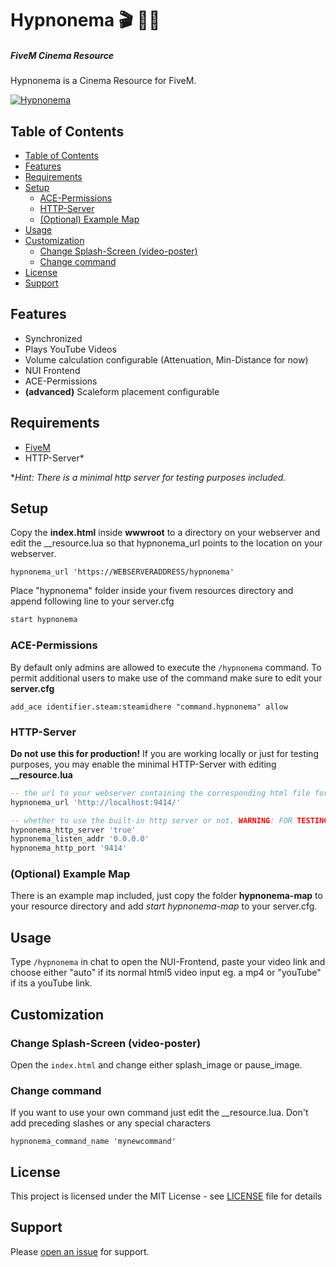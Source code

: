 ﻿<h1>Hypnonema 🎬 🎥🍿</h1>
<h5>FiveM Cinema Resource</h5>

Hypnonema is a Cinema Resource for FiveM.

[![Hypnonema](https://i.imgur.com/fgkUFzN.png)](https://youtu.be/SkuMk_0vPp8 "Hypnonema")
## Table of Contents

- [Table of Contents](#table-of-contents)
- [Features](#features)
- [Requirements](#requirements)
- [Setup](#setup)
  - [ACE-Permissions](#ace-permissions)
  - [HTTP-Server](#http-server)
  - [(Optional) Example Map](#optional-example-map)
- [Usage](#usage)
- [Customization](#customization)
  - [Change Splash-Screen (video-poster)](#change-splash-screen-video-poster)
  - [Change command](#change-command)
- [License](#license)
- [Support](#support)

## Features
- Synchronized
- Plays YouTube Videos
- Volume calculation configurable (Attenuation, Min-Distance for now)
- NUI Frontend
- ACE-Permissions
- **(advanced)** Scaleform placement configurable
## Requirements
- [FiveM](https://fivem.net)
- HTTP-Server*
  
**Hint: There is a minimal http server for testing purposes included.*

## Setup

Copy the **index.html** inside **wwwroot** to a directory on your webserver and edit the __resource.lua so that hypnonema_url points to the location on your webserver.
```
hypnonema_url 'https://WEBSERVERADDRESS/hypnonema'
```

Place "hypnonema" folder inside your fivem resources directory and append following line to your server.cfg
```bash
start hypnonema
```

### ACE-Permissions
By default only admins are allowed to execute the ```/hypnonema``` command. To permit additional users to make use of the command make sure to edit your **server.cfg**
```
add_ace identifier.steam:steamidhere "command.hypnonema" allow
```

### HTTP-Server
**Do not use this for production!**
If you are working locally or just for testing purposes, you may enable the minimal HTTP-Server with editing **__resource.lua**
```lua
-- the url to your webserver containing the corresponding html file for use in hypnonema (the file inside wwwroot)
hypnonema_url 'http://localhost:9414/'

-- whether to use the built-in http server or not. WARNING: FOR TESTING PURPOSES ONLY!
hypnonema_http_server 'true'
hypnonema_listen_addr '0.0.0.0'
hypnonema_http_port '9414'

```
### (Optional) Example Map
There is an example map included, just copy the folder **hypnonema-map** to your resource directory and add *start hypnonema-map* to your server.cfg.
## Usage
Type ```/hypnonema``` in chat to open the NUI-Frontend, paste your video link and choose either "auto" if its normal html5 video input eg. a mp4 or "youTube" if its a youTube link.

## Customization
### Change Splash-Screen (video-poster)
Open the ```index.html``` and change either splash_image or pause_image.
### Change command
If you want to use your own command just edit the __resource.lua. Don't add preceding slashes or any special characters
```
hypnonema_command_name 'mynewcommand'
```
## License

This project is licensed under the MIT License - see [LICENSE](LICENSE.md) file for details

## Support
Please [open an issue](https://github.com/thiago-dev/fivem-hypnonema/issues/new) for support.
